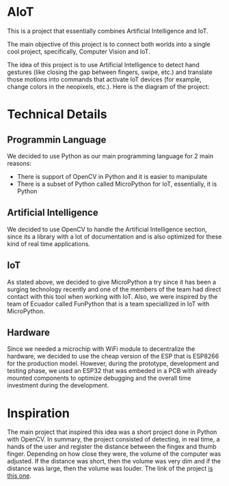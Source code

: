 # AIoT
This is a project that essentially combines Artificial Intelligence and IoT.

The main objective of this project is to connect both worlds into a single cool project, specifically, Computer Vision and IoT.

The idea of this project is to use Artificial Intelligence to detect hand gestures (like closing the gap between fingers, swipe, etc.) and translate those motions into commands that activate IoT devices (for example, change colors in the neopixels, etc.).
Here is the diagram of the project:

# Technical Details

## Programmin Language
We decided to use Python as our main programming language for 2 main reasons:
* There is support of OpenCV in Python and it is easier to manipulate
* There is a subset of Python called MicroPython for IoT, essentially, it is Python

## Artificial Intelligence
We decided to use OpenCV to handle the Artificial Intelligence section, since its a library with a lot of documentation and is also optimized for these kind of real time applications.

## IoT
As stated above, we decided to give MicroPython a try since it has been a surging technology recently and one of the members of the team had direct contact with this tool when working with IoT. Also, we were inspired by the team of Ecuador called FunPython that is a team speciallized in IoT with MicroPython.

## Hardware
Since we needed a microchip with WiFi module to decentralize the hardware, we decided to use the cheap version of the ESP that is ESP8266 for the production model. However, during the prototype, development and testing phase, we used an ESP32 that was embeded in a PCB with already mounted components to optimize debugging and the overall time investment during the development.

# Inspiration
The main project that inspired this idea was a short project done in Python with OpenCV. In summary, the project consisted of detecting, in real time, a hands of the user and register the distance between the fingex and thumb finger. Depending on how close they were, the volume of the computer was adjusted. If the distance was short, then the volume was very dim and if the distance was large, then the volume was louder.
The link of the project [is this one](https://itsourcecode.com/free-projects/python-projects/volume-control-with-hand-detection-opencv-python-with-source-code/).
